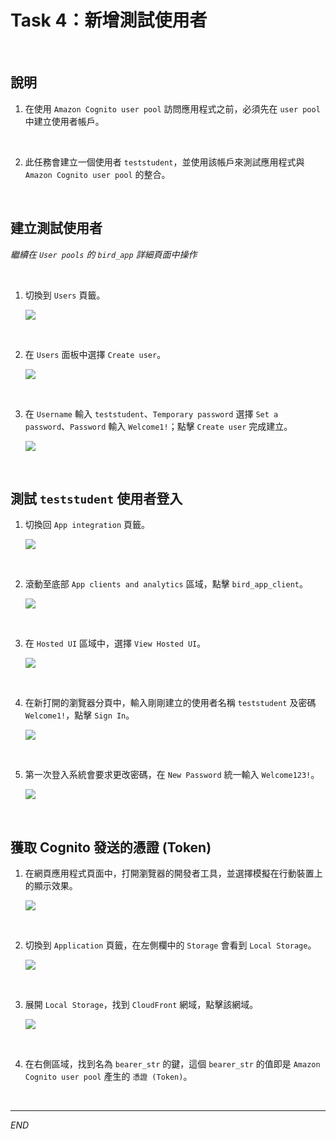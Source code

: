 # Task 4：新增測試使用者

<br>

## 說明

1. 在使用 `Amazon Cognito user pool` 訪問應用程式之前，必須先在 `user pool` 中建立使用者帳戶。

<br>

2. 此任務會建立一個使用者 `teststudent`，並使用該帳戶來測試應用程式與 `Amazon Cognito user pool` 的整合。

<br>

## 建立測試使用者

_繼續在 `User pools` 的 `bird_app` 詳細頁面中操作_

<br>

1. 切換到 `Users` 頁籤。

    ![](images/img_38.png)

<br>

2. 在 `Users` 面板中選擇 `Create user`。

    ![](images/img_39.png)

<br>

3. 在 `Username` 輸入 `teststudent`、`Temporary password` 選擇 `Set a password`、`Password` 輸入 `Welcome1!`；點擊 `Create user` 完成建立。

    ![](images/img_41.png)

<br>

## 測試 `teststudent` 使用者登入

1. 切換回 `App integration` 頁籤。

    ![](images/img_48.png)

<br>

2. 滾動至底部 `App clients and analytics` 區域，點擊 `bird_app_client`。

    ![](images/img_42.png)

<br>

3. 在 `Hosted UI` 區域中，選擇 `View Hosted UI`。

    ![](images/img_43.png)

<br>

4. 在新打開的瀏覽器分頁中，輸入剛剛建立的使用者名稱 `teststudent` 及密碼 `Welcome1!`，點擊 `Sign In`。

    ![](images/img_49.png)

<br>

5. 第一次登入系統會要求更改密碼，在 `New Password` 統一輸入 `Welcome123!`。

    ![](images/img_44.png)

<br>

## 獲取 Cognito 發送的憑證 (Token)

1. 在網頁應用程式頁面中，打開瀏覽器的開發者工具，並選擇模擬在行動裝置上的顯示效果。

    ![](images/img_45.png)

<br>

2. 切換到 `Application` 頁籤，在左側欄中的 `Storage` 會看到 `Local Storage`。

    ![](images/img_46.png)

<br>

3. 展開 `Local Storage`，找到 `CloudFront` 網域，點擊該網域。

    ![](images/img_47.png)

<br>

4. 在右側區域，找到名為 `bearer_str` 的鍵，這個 `bearer_str` 的值即是 `Amazon Cognito user pool` 產生的 `憑證 (Token)`。

<br>

___

_END_